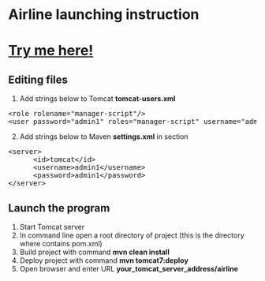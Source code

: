 # Airline launching instruction
<h1><a href="https://tip14tomcat.azurewebsites.net/airline/">Try me here!</a></h1>

<h2>Editing files</h2>

1.	Add strings below to Tomcat <strong>tomcat-users.xml</strong>
<pre>
&lt;role rolename="manager-script"/&gt;
&lt;user password="admin1" roles="manager-script" username="admin1"/&gt;
</pre>

2.	Add strings below to Maven <strong>settings.xml</strong> in <servers> section
<pre>
&lt;server&gt;
      &lt;id&gt;tomcat&lt;/id&gt;
      &lt;username>admin1&lt;/username&gt;
      &lt;password>admin1&lt;/password&gt;
&lt;/server&gt;
</pre>

<h2>Launch the program</h2>
<ol>
  <li>Start Tomcat server</li>
  <li>In command line open a root directory of project (this is the directory where contains pom.xml)</li>
  <li>Build project with command <strong>mvn clean install</strong></li>
  <li>Deploy project with command <strong>mvn tomcat7:deploy</strong></li>
  <li>Open browser and enter URL <strong>your_tomcat_server_address/airline</strong></li>
</ol>
